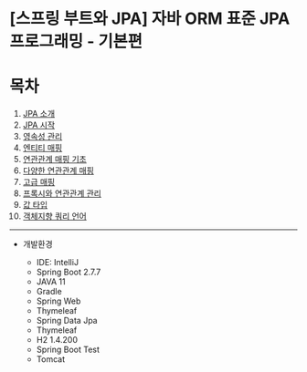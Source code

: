 # [스프링 부트와 JPA] 자바 ORM 표준 JPA 프로그래밍 - 기본편

# 목차  
1. [JPA 소개](1.%20JDBC%20이해.md)
2. [JPA 시작](2.%20커넥션풀과%20데이터소스%20이해.md)
3. [영속성 관리](3.%20트랜잭션%20이해.md)
4. [엔티티 매핑](04.%20엔티티%20매핑.md)
5. [연관관계 매핑 기초](05.%20연관관계%20매핑%20기초.md)
6. [다양한 연관관계 매핑](06.%20다양한%20연관관계%20매핑.md)
7. [고급 매핑](07.%20고급%20매핑.md)
8. [프록시와 연관관계 관리](08.%20프록시와%20연관관계%20관리.md)
9. [값 타입](09.%20값%20타입.md)
10. [객체지향 쿼리 언어](10.%20객체지향%20쿼리%20언어.md)

----
* 개발환경

  * IDE: IntelliJ
  * Spring Boot 2.7.7
  * JAVA 11
  * Gradle
  * Spring Web 
  * Thymeleaf
  * Spring Data Jpa
  * Thymeleaf
  * H2 1.4.200
  * Spring Boot Test
  * Tomcat
